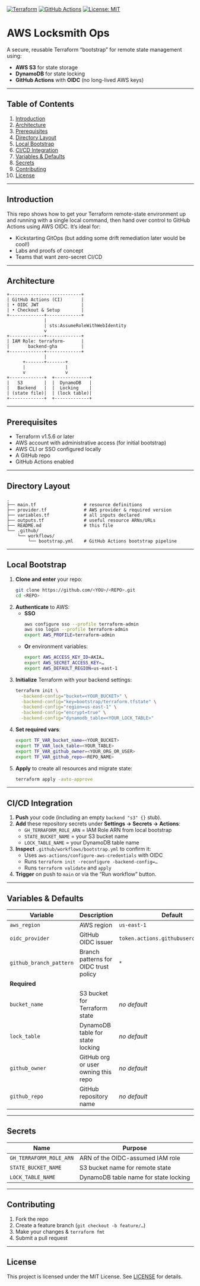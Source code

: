 
[![Terraform](https://img.shields.io/badge/Terraform-1.5.6+-623CE4?logo=terraform&logoColor=white)](https://www.terraform.io/)
[![GitHub Actions](https://img.shields.io/badge/GitHub%20Actions-OIDC-blue?logo=githubactions)](./.github/workflows/bootstrap.yml)
[![License: MIT](https://img.shields.io/badge/License-MIT-000000.svg)](LICENSE)

# AWS Locksmith Ops

A secure, reusable Terraform “bootstrap” for remote state management using:

- **AWS S3** for state storage  
- **DynamoDB** for state locking  
- **GitHub Actions** with **OIDC** (no long-lived AWS keys)

---

## Table of Contents

1. [Introduction](#introduction)  
2. [Architecture](#architecture)  
3. [Prerequisites](#prerequisites)  
4. [Directory Layout](#directory-layout)  
5. [Local Bootstrap](#local-bootstrap)  
6. [CI/CD Integration](#cicd-integration)  
7. [Variables & Defaults](#variables--defaults)  
8. [Secrets](#secrets)  
9. [Contributing](#contributing)  
10. [License](#license)  

---

## Introduction

This repo shows how to get your Terraform remote-state environment up and running with a single local command, then hand over control to GitHub Actions using AWS OIDC. It’s ideal for:

- Kickstarting GitOps (but adding some drift remediation later would be cool!)  
- Labs and proofs of concept  
- Teams that want zero-secret CI/CD  

---

## Architecture

```text
+---------------------------+
| GitHub Actions (CI)       |
| • OIDC JWT                |
| • Checkout & Setup        |
+-------------+-------------+
              |
              | sts:AssumeRoleWithWebIdentity
              v
+-------------+-------------+
| IAM Role: terraform-      |
|       backend-gha         |
+-------------+-------------+
              |
      +-------+-------+
      |               |
      v               v
+-------------+  +-------------+
|   S3        |  |  DynamoDB   |
|   Backend   |  |  Locking    |
| (state file)|  | (lock table)|
+-------------+  +-------------+
```

---

## Prerequisites

- Terraform v1.5.6 or later  
- AWS account with administrative access (for initial bootstrap)  
- AWS CLI or SSO configured locally  
- A GitHub repo
- GitHub Actions enabled  

---

## Directory Layout

```text
.
├── main.tf                  # resource definitions
├── provider.tf              # AWS provider & required version
├── variables.tf             # all inputs declared
├── outputs.tf               # useful resource ARNs/URLs
├── README.md                # this file
└── .github/
    └── workflows/
        └── bootstrap.yml    # GitHub Actions bootstrap pipeline
```

---

## Local Bootstrap

1. **Clone and enter** your repo:
   ```bash
   git clone https://github.com/<YOU>/<REPO>.git
   cd <REPO>
   ```
2. **Authenticate** to AWS:
   - **SSO**  
     ```bash
     aws configure sso --profile terraform-admin
     aws sso login --profile terraform-admin
     export AWS_PROFILE=terraform-admin
     ```
   - **Or** environment variables:
     ```bash
     export AWS_ACCESS_KEY_ID=AKIA…
     export AWS_SECRET_ACCESS_KEY=…
     export AWS_DEFAULT_REGION=us-east-1
     ```
3. **Initialize** Terraform with your backend settings:
   ```bash
   terraform init \
     -backend-config="bucket=<YOUR_BUCKET>" \
     -backend-config="key=bootstrap/terraform.tfstate" \
     -backend-config="region=us-east-1" \
     -backend-config="encrypt=true" \
     -backend-config="dynamodb_table=<YOUR_LOCK_TABLE>"
   ```
4. **Set required vars**:
   ```bash
   export TF_VAR_bucket_name=<YOUR_BUCKET>
   export TF_VAR_lock_table=<YOUR_TABLE>
   export TF_VAR_github_owner=<YOUR_ORG_OR_USER>
   export TF_VAR_github_repo=<REPO_NAME>
   ```
5. **Apply** to create all resources and migrate state:
   ```bash
   terraform apply -auto-approve
   ```

---

## CI/CD Integration

1. **Push** your code (including an empty `backend "s3" {}` stub).  
2. **Add** these repository secrets under **Settings → Secrets → Actions**:  
   - `GH_TERRAFORM_ROLE_ARN` = IAM Role ARN from local bootstrap  
   - `STATE_BUCKET_NAME` = your S3 bucket name  
   - `LOCK_TABLE_NAME` = your DynamoDB table name  
3. **Inspect** `.github/workflows/bootstrap.yml` to confirm it:  
   - Uses `aws-actions/configure-aws-credentials` with OIDC  
   - Runs `terraform init -reconfigure -backend-config=…`  
   - Runs `terraform validate` and `apply`  
4. **Trigger** on push to `main` or via the “Run workflow” button.  

---

## Variables & Defaults

| Variable                | Description                                  | Default                            |
|-------------------------|----------------------------------------------|------------------------------------|
| `aws_region`            | AWS region                                   | `us-east-1`                        |
| `oidc_provider`         | GitHub OIDC issuer                           | `token.actions.githubusercontent.com` |
| `github_branch_pattern` | Branch patterns for OIDC trust policy        | `*`                                |
| **Required**            |                                              |                                    |
| `bucket_name`           | S3 bucket for Terraform state                | *no default*                       |
| `lock_table`            | DynamoDB table for state locking             | *no default*                       |
| `github_owner`          | GitHub org or user owning this repo          | *no default*                       |
| `github_repo`           | GitHub repository name                       | *no default*                       |

---

## Secrets

| Name                      | Purpose                                         |
|---------------------------|-------------------------------------------------|
| `GH_TERRAFORM_ROLE_ARN`   | ARN of the OIDC-assumed IAM role                |
| `STATE_BUCKET_NAME`       | S3 bucket name for remote state                 |
| `LOCK_TABLE_NAME`         | DynamoDB table name for state locking           |

---

## Contributing

1. Fork the repo  
2. Create a feature branch (`git checkout -b feature/…`)  
3. Make your changes & `terraform fmt`  
4. Submit a pull request  

---

## License

This project is licensed under the MIT License. See [LICENSE](LICENSE) for details.
